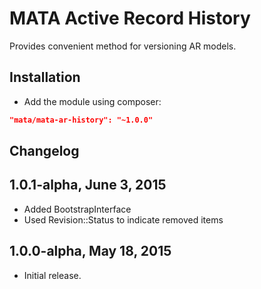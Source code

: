 MATA Active Record History
==========================================

Provides convenient method for versioning AR models.

Installation
------------

- Add the module using composer: 

```json
"mata/mata-ar-history": "~1.0.0"
```

Changelog
---------

## 1.0.1-alpha, June 3, 2015

- Added BootstrapInterface 
- Used Revision::Status to indicate removed items


## 1.0.0-alpha, May 18, 2015

- Initial release.
